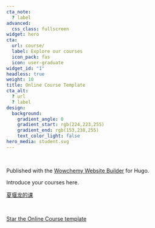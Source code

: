 ```yaml
---
cta_note:
  ? label
advanced:
  css_class: fullscreen
widget: hero
cta:
  url: course/
  label: Explore our courses
  icon_pack: fas
  icon: user-graduate
widget_id: "1"
headless: true
weight: 10
title: Online Course Template
cta_alt:
  ? url
  ? label
design:
  background:
    gradient_angle: 0
    gradient_start: rgb(224,223,255)
    gradient_end: rgb(153,238,255)
    text_color_light: false
hero_media: student.svg
---
```

<br>

Published with the [Wowchemy Website Builder](https://wowchemy.com/) for Hugo.

Introduce your courses here.

<a class="github-button" href="https://www.baidu.com">夏堰龙的课</a>

<br>

<a class="github-button" href="https://github.com/" data-icon="octicon-star" data-size="large" data-show-count="true" aria-label="Star the Online Course template">Star the Online Course template</a>

<script async defer src="https://buttons.github.io/buttons.js"></script>